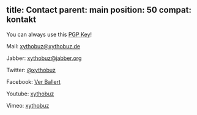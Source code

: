 title: Contact
parent: main
position: 50
compat: kontakt
---

You can always use this [PGP Key][1]!

Mail: <xythobuz@xythobuz.de>

Jabber: xythobuz@jabber.org

Twitter: [@xythobuz][2]

Facebook: [Ver Ballert][3]

Youtube: [xythobuz][4]

Vimeo: [xythobuz][5]

 [1]: files/xythobuz.gpg
 [2]: https://twitter.com/xythobuz
 [3]: https://www.facebook.com/vballert
 [4]: http://www.youtube.com/user/xythobuz
 [5]: https://vimeo.com/xythobuz

